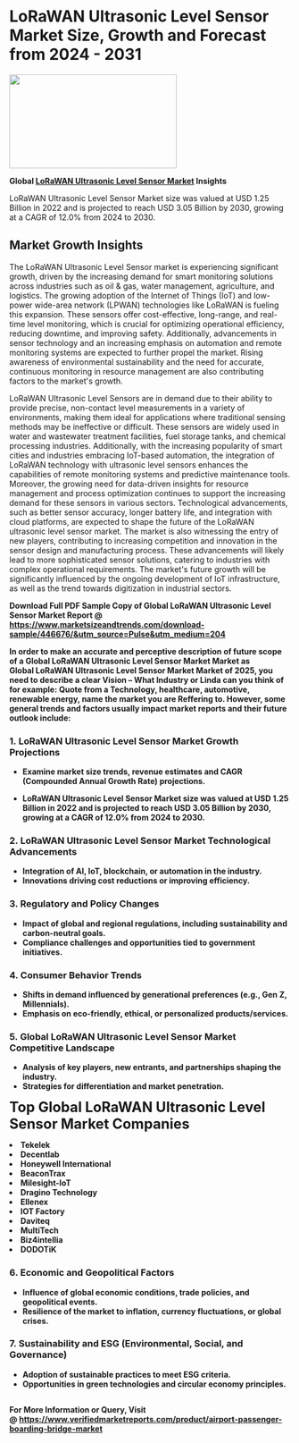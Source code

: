 <H1>LoRaWAN Ultrasonic Level Sensor Market Size, Growth and Forecast from 2024 - 2031</H1><img class="aligncenter size-medium wp-image-584254" src="https://thirdeyenews.in/wp-content/uploads/2024/09/Global-Market-Research-300x168.jpeg" alt="" width="300" height="168" /><p><strong>Global&nbsp;<a href="https://www.marketsizeandtrends.com/download-sample/446676/&amp;utm_source=Pulse&amp;utm_medium=204">LoRaWAN Ultrasonic Level Sensor Market</a> Insights</strong></p><p>LoRaWAN Ultrasonic Level Sensor Market size was valued at USD 1.25 Billion in 2022 and is projected to reach USD 3.05 Billion by 2030, growing at a CAGR of 12.0% from 2024 to 2030.</p><p><h2>Market Growth Insights</h2> <p>The LoRaWAN Ultrasonic Level Sensor market is experiencing significant growth, driven by the increasing demand for smart monitoring solutions across industries such as oil & gas, water management, agriculture, and logistics. The growing adoption of the Internet of Things (IoT) and low-power wide-area network (LPWAN) technologies like LoRaWAN is fueling this expansion. These sensors offer cost-effective, long-range, and real-time level monitoring, which is crucial for optimizing operational efficiency, reducing downtime, and improving safety. Additionally, advancements in sensor technology and an increasing emphasis on automation and remote monitoring systems are expected to further propel the market. Rising awareness of environmental sustainability and the need for accurate, continuous monitoring in resource management are also contributing factors to the market's growth.</p> <p><strong></strong></p> <p>LoRaWAN Ultrasonic Level Sensors are in demand due to their ability to provide precise, non-contact level measurements in a variety of environments, making them ideal for applications where traditional sensing methods may be ineffective or difficult. These sensors are widely used in water and wastewater treatment facilities, fuel storage tanks, and chemical processing industries. Additionally, with the increasing popularity of smart cities and industries embracing IoT-based automation, the integration of LoRaWAN technology with ultrasonic level sensors enhances the capabilities of remote monitoring systems and predictive maintenance tools. Moreover, the growing need for data-driven insights for resource management and process optimization continues to support the increasing demand for these sensors in various sectors. Technological advancements, such as better sensor accuracy, longer battery life, and integration with cloud platforms, are expected to shape the future of the LoRaWAN ultrasonic level sensor market. The market is also witnessing the entry of new players, contributing to increasing competition and innovation in the sensor design and manufacturing process. These advancements will likely lead to more sophisticated sensor solutions, catering to industries with complex operational requirements. The market's future growth will be significantly influenced by the ongoing development of IoT infrastructure, as well as the trend towards digitization in industrial sectors. </p> <p><strong></p><p><span class=""><strong>Download Full PDF Sample Copy of Global LoRaWAN Ultrasonic Level Sensor Market Report</strong> @ <a href="https://www.marketsizeandtrends.com/download-sample/446676/&amp;utm_source=Pulse&amp;utm_medium=204" target="_blank">https://www.marketsizeandtrends.com/download-sample/446676/&amp;utm_source=Pulse&amp;utm_medium=204</a></span></p><p>In order to make an accurate and perceptive description of future scope of a Global&nbsp;LoRaWAN Ultrasonic Level Sensor Market Market as Global&nbsp;LoRaWAN Ultrasonic Level Sensor Market Market of 2025, you need to describe a clear Vision &ndash; What Industry or Linda can you think of for example: Quote from a Technology, healthcare, automotive, renewable energy, name the market you are Reffering to. However, some general trends and factors usually impact market reports and their future outlook include:</p><h3>1.&nbsp;<strong>LoRaWAN Ultrasonic Level Sensor Market Growth Projections</strong></h3><ul><li>Examine market size trends, revenue estimates and CAGR (Compounded Annual Growth Rate) projections.</li><li><p>LoRaWAN Ultrasonic Level Sensor Market size was valued at USD 1.25 Billion in 2022 and is projected to reach USD 3.05 Billion by 2030, growing at a CAGR of 12.0% from 2024 to 2030.</p></li></ul><h3>2.&nbsp;<strong>LoRaWAN Ultrasonic Level Sensor Market Technological Advancements</strong></h3><ul><li>Integration of AI, IoT, blockchain, or automation in the industry.</li><li>Innovations driving cost reductions or improving efficiency.</li></ul><h3>3.&nbsp;<strong>Regulatory and Policy Changes</strong></h3><ul><li>Impact of global and regional regulations, including sustainability and carbon-neutral goals.</li><li>Compliance challenges and opportunities tied to government initiatives.</li></ul><h3>4.&nbsp;<strong>Consumer Behavior Trends</strong></h3><ul><li>Shifts in demand influenced by generational preferences (e.g., Gen Z, Millennials).</li><li>Emphasis on eco-friendly, ethical, or personalized products/services.</li></ul><h3>5.&nbsp;<strong>Global LoRaWAN Ultrasonic Level Sensor Market Competitive Landscape</strong></h3><ul><li>Analysis of key players, new entrants, and partnerships shaping the industry.</li><li>Strategies for differentiation and market penetration.</li></ul><p data-pm-slice="1 1 []"><span style="color: inherit; font-family: inherit; font-size: 25px;">Top Global LoRaWAN Ultrasonic Level Sensor Market Companies</span></p><div class="" data-test-id=""><p><li>Tekelek</li><li> Decentlab</li><li> Honeywell International</li><li> BeaconTrax</li><li> Milesight-IoT</li><li> Dragino Technology</li><li> Ellenex</li><li> IOT Factory</li><li> Daviteq</li><li> MultiTech</li><li> Biz4intellia</li><li> DODOTiK</li></p></div><h3>6.&nbsp;<strong>Economic and Geopolitical Factors</strong></h3><ul><li>Influence of global economic conditions, trade policies, and geopolitical events.</li><li>Resilience of the market to inflation, currency fluctuations, or global crises.</li></ul><h3>7.&nbsp;<strong>Sustainability and ESG (Environmental, Social, and Governance)</strong></h3><ul><li>Adoption of sustainable practices to meet ESG criteria.</li><li>Opportunities in green technologies and circular economy principles.</li></ul><h2><strong style="font-size: 14px;">For More Information or Query, Visit @&nbsp;</strong><a style="background-color: #ffffff; font-size: 14px;" href="https://www.marketsizeandtrends.com/report/lorawan-ultrasonic-level-sensor-market/" target="_blank">https://www.verifiedmarketreports.com/product/airport-passenger-boarding-bridge-market</a></h2>
